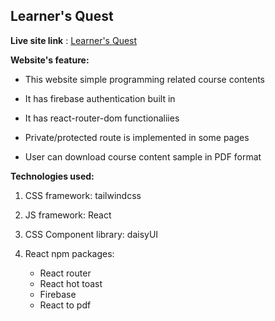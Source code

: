 ## **Learner's Quest**

**Live site link** : [Learner's Quest]()

**Website's feature:**

- This website simple programming related course contents

- It has firebase authentication built in

- It has react-router-dom functionaliies

- Private/protected route is implemented in some pages

- User can download course content sample in PDF format

**Technologies used:**

1. CSS framework: tailwindcss

2. JS framework: React

3. CSS Component library: daisyUI

4. React npm packages:
   - React router
   - React hot toast
   - Firebase
   - React to pdf
